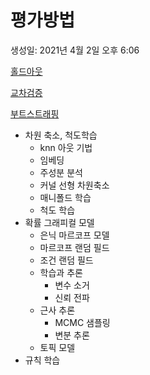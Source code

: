# 평가방법

생성일: 2021년 4월 2일 오후 6:06

[홀드아웃](%E1%84%91%E1%85%A7%E1%86%BC%E1%84%80%E1%85%A1%E1%84%87%E1%85%A1%E1%86%BC%E1%84%87%E1%85%A5%E1%86%B8%201ba3d064a23e425993ff0e328847b04d/%E1%84%92%E1%85%A9%E1%86%AF%E1%84%83%E1%85%B3%E1%84%8B%E1%85%A1%E1%84%8B%E1%85%AE%E1%86%BA%20630ba10c4ccc4797854e100e4ffad8ed.md)

[교차검증](%E1%84%91%E1%85%A7%E1%86%BC%E1%84%80%E1%85%A1%E1%84%87%E1%85%A1%E1%86%BC%E1%84%87%E1%85%A5%E1%86%B8%201ba3d064a23e425993ff0e328847b04d/%E1%84%80%E1%85%AD%E1%84%8E%E1%85%A1%E1%84%80%E1%85%A5%E1%86%B7%E1%84%8C%E1%85%B3%E1%86%BC%2037fb5b8aa6a44412bb2f4258300077ea.md)

[부트스트래핑](%E1%84%91%E1%85%A7%E1%86%BC%E1%84%80%E1%85%A1%E1%84%87%E1%85%A1%E1%86%BC%E1%84%87%E1%85%A5%E1%86%B8%201ba3d064a23e425993ff0e328847b04d/%E1%84%87%E1%85%AE%E1%84%90%E1%85%B3%E1%84%89%E1%85%B3%E1%84%90%E1%85%B3%E1%84%85%E1%85%A2%E1%84%91%E1%85%B5%E1%86%BC%205cde80b81c8841fe9749fb83abc92aee.md)

- 차원 축소, 척도학습
    - knn 아웃 기법
    - 임베딩
    - 주성분 분석
    - 커널 선형 차원축소
    - 매니폴드 학습
    - 척도 학습
- 확률 그래피컬 모델
    - 은닉 마르코프 모델
    - 마르코프 랜덤 필드
    - 조건 랜덤 필드
    - 학습과 추론
        - 변수 소거
        - 신뢰 전파
    - 근사 추론
        - MCMC 샘플링
        - 변분 추론
    - 토픽 모델
- 규칙 학습